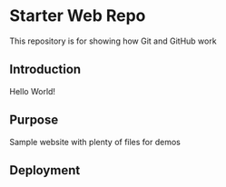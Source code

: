 # Starter Web Repo

This repository is for showing how Git and GitHub work

## Introduction

Hello World!

## Purpose

Sample website with plenty of files for demos

## Deployment